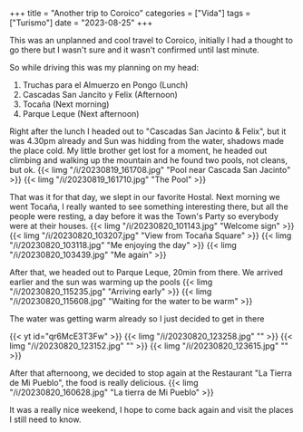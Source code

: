 +++
title = "Another trip to Coroico"
categories = ["Vida"]
tags = ["Turismo"]
date = "2023-08-25"
+++

This was an unplanned and cool travel to Coroico, initially I had a thought to go there but I wasn't sure and it wasn't confirmed until last minute.

So while driving this was my planning on my head:
1. Truchas para el Almuerzo en Pongo  (Lunch)
2. Cascadas San Jancito y Felix (Afternoon)
3. Tocaña (Next morning)
4. Parque Leque (Next afternoon)

Right after the lunch I headed out to "Cascadas San Jacinto & Felix", but it was 4.30pm already and Sun was hidding from the water, shadows made the place cold. My little brother get lost for a moment, he headed out climbing and walking up the mountain and he found two pools, not cleans, but ok.
{{< limg "/i/20230819_161708.jpg" "Pool near Cascada San Jacinto" >}}
{{< limg "/i/20230819_161710.jpg" "The Pool" >}}

That was it for that day, we slept in our favorite Hostal. Next morning we went Tocaña, I really wanted to see something interesting there, but all the people were resting, a day before it was the Town's Party so everybody were at their houses.
{{< limg "/i/20230820_101143.jpg" "Welcome sign" >}}
{{< limg "/i/20230820_103207.jpg" "View from Tocaña Square" >}}
{{< limg "/i/20230820_103118.jpg" "Me enjoying the day" >}}
{{< limg "/i/20230820_103439.jpg" "Me again" >}}


After that, we headed out to Parque Leque, 20min from there. We arrived earlier and the sun was warming up the pools
{{< limg "/i/20230820_115235.jpg" "Arriving early" >}}
{{< limg "/i/20230820_115608.jpg" "Waiting for the water to be warm" >}}

The water was getting warm already so I just decided to get in there

{{< yt id="qr6McE3T3Fw" >}}
{{< limg "/i/20230820_123258.jpg" "" >}}
{{< limg "/i/20230820_123152.jpg" "" >}}
{{< limg "/i/20230820_123615.jpg" "" >}}

After that afternoong, we decided to stop again at the Restaurant "La Tierra de Mi Pueblo", the food is really delicious.
{{< limg "/i/20230820_160628.jpg" "La tierra de Mi Pueblo" >}}

It was a really nice weekend, I hope to come back again and visit the places I still need to know.
